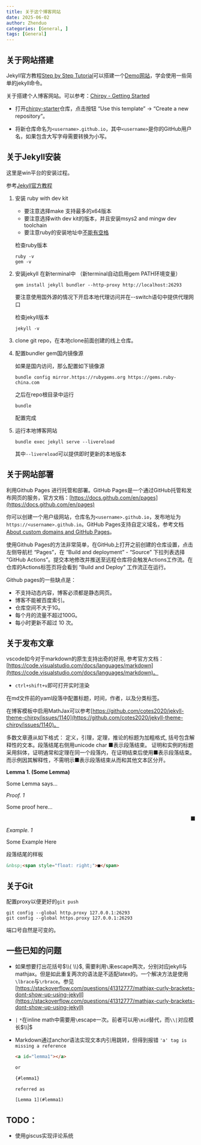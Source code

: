 ```yaml
---
title: 关于这个博客网站
date: 2025-06-02
author: Zhenduo
categories: [General, ]
tags: [General]
---
```


## 关于网站搭建

Jekyll官方教程[Step by Step Tutorial](https://jekyllrb.com/docs/step-by-step/01-setup/)可以搭建一个[Demo网站](https://zzy979.github.io/jekyll-tutorial/)，学会使用一些简单的jekyll命令。


关于搭建个人博客网站。可以参考：[Chirpy - Getting Started](https://chirpy.cotes.page/posts/getting-started/)

- 打开[chirpy-starter](https://github.com/cotes2020/chirpy-starter)仓库，点击按钮 “Use this template” → “Create a new repository”。

- 将新仓库命名为`<username>.github.io`，其中`<username>`是你的GitHub用户名，如果包含大写字母需要转换为小写。


## 关于Jekyll安装
这里是win平台的安装过程。

参考[Jekyll官方教程](https://jekyllrb.com/docs/installation/)

1. 安装 ruby with dev kit
    - 要注意选择make 支持最多的x64版本
    - 要注意选择with dev kit的版本，并且安装msys2 and mingw dev toolchain
    - 要注意ruby的安装地址中[不能有空格](https://stackoverflow.com/questions/16898286/error-invalid-switch-in-rubyopt-f-runtimeerror-is-shown-while-install-gems)

    检查ruby版本
    ```terminal
    ruby -v
    gem -v
    ```

2. 安装jekyll
    在新terminal中 （新terminal自动启用gem PATH环境变量）
    ```terminal
    gem install jekyll bundler --http-proxy http://localhost:26293
    ```
    要注意使用国外源的情况下开启本地代理访问并在--switch语句中提供代理网口

    检查jekyll版本
    ```terminal
    jekyll -v
    ```
3. clone git repo，在本地clone前面创建的线上仓库。

4. 配置bundler gem国内镜像源

    如果是国内访问，那么配置如下镜像源
    ```terminal
    bundle config mirror.https://rubygems.org https://gems.ruby-china.com
    ```
    之后在repo根目录中运行
    ```terminal
    bundle
    ```
    配置完成

5. 运行本地博客网站
    ```terminal
    bundle exec jekyll serve --livereload
    ```
    其中`--livereload`可以提供即时更新的本地版本



## 关于网站部署
利用Github Pages 进行托管和部署。GitHub Pages是一个通过GitHub托管和发布网页的服务，官方文档：[https://docs.github.com/en/pages](https://docs.github.com/en/pages)

你可以创建一个用户级网站，仓库名为`<username>.github.io`，发布地址为 `https://<username>.github.io`。GitHub Pages支持自定义域名，参考文档 [About custom domains and GitHub Pages](https://docs.github.com/en/pages/configuring-a-custom-domain-for-your-github-pages-site/about-custom-domains-and-github-pages)。

使用Github Pages的方法非常简单，在GitHub上打开之前创建的仓库设置，点击左侧导航栏 “Pages”，在 “Build and deployment” - “Source” 下拉列表选择 “GitHub Actions”。提交本地修改并推送至远程仓库将会触发Actions工作流。在仓库的Actions标签页将会看到 “Build and Deploy” 工作流正在运行。

Github pages的一些缺点是：
- 不支持动态内容，博客必须都是静态网页。
- 博客不能被百度索引。
- 仓库空间不大于1G。
- 每个月的流量不超过100G。
- 每小时更新不超过 10 次。


## 关于发布文章
vscode如今对于markdown的原生支持出奇的好用, 参考官方文档：[https://code.visualstudio.com/docs/languages/markdown](https://code.visualstudio.com/docs/languages/markdown)。

- `ctrl+shift+v`即可打开实时渲染

在md文件前的yaml段落中配置标题，时间，作者，以及分类标签。

在博客模板中启用MathJax可以参考[https://github.com/cotes2020/jekyll-theme-chirpy/issues/1140](https://github.com/cotes2020/jekyll-theme-chirpy/issues/1140)。

多数文章遵从如下格式：
定义，引理，定理，推论的标题为加粗格式, 括号包含解释性的文本。段落结尾右侧用unicode char ■表示段落结束。 证明和实例的标题采用斜体，证明通常和定理在同一个段落内，在证明结束后使用■表示段落结束。而示例因其解释性，不需明示■表示段落结束从而和其他文本区分开。

**Lemma 1. (Some Lemma)**

Some Lemma says...


*Proof. 1*

Some proof here...

&nbsp;<span style="float: right;">■</span>

*Example. 1*

Some Example Here


段落结尾的样板
```html
&nbsp;<span style="float: right;">■</span>
```

## 关于Git
配置proxy以便更好的`git push`
```terminal
git config --global http.proxy 127.0.0.1:26293
git config --global https.proxy 127.0.0.1:26293
```
端口号自然是可变的。

## 一些已知的问题
- 如果想要打出花括号$\\{ \\}$, 需要利用`\`来escape两次，分别对应jekyll与mathjax。但是如此重复两次的语法是不适配latex的。一个解决方法是使用`\lbrace`与`\rbrace`。参见[https://stackoverflow.com/questions/41312777/mathjax-curly-brackets-dont-show-up-using-jekyll](https://stackoverflow.com/questions/41312777/mathjax-curly-brackets-dont-show-up-using-jekyll)
- `|` `*`在inline math中需要用`\`escape一次。前者可以用`\mid`替代，而`\\|`对应模长$\\|$


- Markdown通过anchor语法实现文本内引用跳转，但得到报错 `'a' tag is missing a reference`
    ```html
    <a id="lemma1"></a>

    or

    {#lemma1}

    referred as

    [Lemma 1](#lemma1)
    ```

## TODO：
- 使用giscus实现评论系统